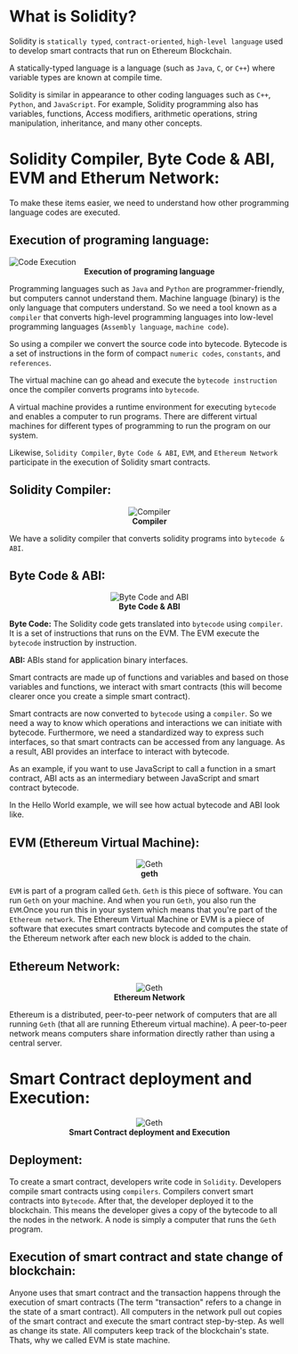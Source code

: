 # What is Solidity?

Solidity is `statically typed`, `contract-oriented`, `high-level language` used to develop smart contracts that run on Ethereum Blockchain. 

A statically-typed language is a language (such as `Java`, `C`, or `C++`) where variable types are known at compile time.

Solidity is similar in appearance to other coding languages such as `C++`, `Python`, and `JavaScript`.  For example, Solidity programming also has variables, functions, Access  modifiers, arithmetic operations, string manipulation, inheritance, and  many other concepts.

# Solidity Compiler, Byte Code & ABI, EVM and Etherum Network:

To make these items easier, we need to understand how other programming language codes are executed.

## Execution of programing language:

<img alt="Code Execution"  src="../../../assets/images/code-execution.JPG" >
<b><center class="img-label">Execution of programing language</center></b>

Programming languages such as `Java` and `Python` are programmer-friendly, but computers cannot understand them. Machine language (binary) is the only language that computers understand. So we need a tool known as a `compiler` that converts high-level programming languages into low-level programming languages (`Assembly language`, `machine code`).

So using a compiler we convert the source code into bytecode. Bytecode is a set of instructions in the form of compact `numeric codes`, `constants`, and `references`.

The virtual machine can go ahead and execute the `bytecode instruction` once the compiler converts programs into `bytecode`.

A virtual machine provides a runtime environment for executing `bytecode` and enables a computer to run programs. There are different virtual machines for different types of programming to run the program on our system.

Likewise, `Solidity Compiler`, `Byte Code & ABI`, `EVM`, and `Ethereum Network` participate in the execution of Solidity smart contracts.

## Solidity Compiler: 

<center><img alt="Compiler" class="w13" src="../../../assets/images/compilerIcon.JPG" ></center>
<b><center class="img-label">Compiler</center></b>


We have a solidity compiler that converts solidity programs into `bytecode & ABI`.

## Byte Code & ABI:

<center><img alt="Byte Code and ABI" class="w13" src="../../../assets/images/Byte Code And ABI.JPG" ></center>
<b><center class="img-label">Byte Code & ABI</center></b>

**Byte Code:** The Solidity code gets translated into `bytecode` using `compiler`. It is a set of instructions that runs on the EVM. The EVM execute the `bytecode` instruction by instruction.

**ABI:** ABIs stand for application binary interfaces.

Smart contracts are made up of functions and variables and based on those variables and functions, we interact with smart contracts (this will become clearer once you create a simple smart contract).

Smart contracts are now converted to `bytecode` using a `compiler`. So we need a way to know which operations and interactions we can initiate with bytecode. Furthermore, we need a standardized way to express such interfaces, so that smart contracts can be accessed from any language. As a result, ABI provides an interface to interact with bytecode.

As an example, if you want to use JavaScript to call a function in a smart contract, ABI acts as an intermediary between JavaScript and smart contract bytecode.

In the Hello World example, we will see how actual bytecode and ABI look like.

## EVM (Ethereum Virtual Machine):

<center><img alt="Geth" class="w25" src="../../../assets/images/geth.JPG" ></center>
<b><center class="img-label">geth</center></b>

`EVM` is part of a program called `Geth`. `Geth` is this piece of software. You can run `Geth` on your machine. And when you run `Geth`, you also run the `EVM`.Once you run this in your system which means that you're part of the `Ethereum network`.
The Ethereum Virtual Machine or EVM is a piece of software that executes smart contracts bytecode and computes the state of the Ethereum network after each new block is added to the chain.

## Ethereum Network: 

<center><img alt="Geth" class="w45" src="../../../assets/images/eth network.JPG" ></center>
<b><center class="img-label"> Ethereum Network</center></b>

Ethereum is a distributed, peer-to-peer network of computers that are all running `Geth` (that all are running Ethereum virtual machine). A peer-to-peer network means computers share information directly rather than using a central server.

# Smart Contract deployment and Execution:

<center><img alt="Geth" src="../../../assets/images/smart-contract-execution.JPG" ></center>
<b><center class="img-label">Smart Contract deployment and Execution</center></b>

## Deployment: 

To create a smart contract, developers write code in `Solidity`. Developers compile smart contracts using `compilers`. Compilers convert smart contracts into `Bytecode`. After that, the developer deployed it to the blockchain. This means the developer gives a copy of the bytecode to all the nodes in the network. A node is simply a computer that runs the `Geth` program.

## Execution of smart contract and state change of blockchain:

Anyone uses that smart contract and the transaction happens through the execution of smart contracts (The term "transaction" refers to a change in the state of a smart contract). All computers in the network pull out copies of the smart contract and execute the smart contract step-by-step. As well as change its state. All computers keep track of the blockchain's state. Thats, why we called EVM is state machine.